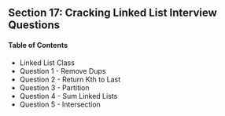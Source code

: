 ## Section 17: Cracking Linked List Interview Questions

#### Table of Contents
- Linked List Class
- Question 1 - Remove Dups
- Question 2 - Return Kth to Last
- Question 3 - Partition
- Question 4 - Sum Linked Lists
- Question 5 - Intersection